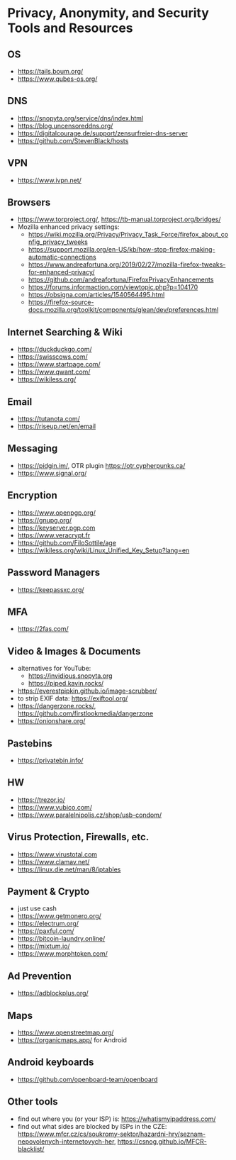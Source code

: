 # Privacy, Anonymity, and Security Tools and Resources

## OS

- https://tails.boum.org/
- https://www.qubes-os.org/

## DNS

- https://snopyta.org/service/dns/index.html
- https://blog.uncensoreddns.org/
- https://digitalcourage.de/support/zensurfreier-dns-server
- https://github.com/StevenBlack/hosts

## VPN

- https://www.ivpn.net/

## Browsers

- https://www.torproject.org/, https://tb-manual.torproject.org/bridges/
- Mozilla enhanced privacy settings:
  - https://wiki.mozilla.org/Privacy/Privacy_Task_Force/firefox_about_config_privacy_tweeks
  - https://support.mozilla.org/en-US/kb/how-stop-firefox-making-automatic-connections
  - https://www.andreafortuna.org/2019/02/27/mozilla-firefox-tweaks-for-enhanced-privacy/
  - https://github.com/andreafortuna/FirefoxPrivacyEnhancements
  - https://forums.informaction.com/viewtopic.php?p=104170
  - https://obsigna.com/articles/1540564495.html
  - https://firefox-source-docs.mozilla.org/toolkit/components/glean/dev/preferences.html 

## Internet Searching & Wiki

- https://duckduckgo.com/
- https://swisscows.com/
- https://www.startpage.com/
- https://www.qwant.com/
- https://wikiless.org/

## Email

- https://tutanota.com/
- https://riseup.net/en/email

## Messaging

- https://pidgin.im/, OTR plugin https://otr.cypherpunks.ca/
- https://www.signal.org/

## Encryption

- https://www.openpgp.org/
- https://gnupg.org/
- https://keyserver.pgp.com
- https://www.veracrypt.fr
- https://github.com/FiloSottile/age
- https://wikiless.org/wiki/Linux_Unified_Key_Setup?lang=en

## Password Managers

- https://keepassxc.org/

## MFA

- https://2fas.com/

## Video & Images & Documents

- alternatives for YouTube:
  - https://invidious.snopyta.org
  - https://piped.kavin.rocks/
- https://everestpipkin.github.io/image-scrubber/
- to strip EXIF data: https://exiftool.org/
- https://dangerzone.rocks/, https://github.com/firstlookmedia/dangerzone
- https://onionshare.org/

## Pastebins

- https://privatebin.info/

## HW

- https://trezor.io/
- https://www.yubico.com/
- https://www.paralelnipolis.cz/shop/usb-condom/

## Virus Protection, Firewalls, etc.

- https://www.virustotal.com
- https://www.clamav.net/
- https://linux.die.net/man/8/iptables

## Payment & Crypto

- just use cash
- https://www.getmonero.org/
- https://electrum.org/
- https://paxful.com/
- https://bitcoin-laundry.online/
- https://mixtum.io/
- https://www.morphtoken.com/

## Ad Prevention

- https://adblockplus.org/

## Maps

- https://www.openstreetmap.org/
- https://organicmaps.app/ for Android

## Android keyboards

- https://github.com/openboard-team/openboard

## Other tools

- find out where you (or your ISP) is: https://whatismyipaddress.com/
- find out what sides are blocked by ISPs in the CZE: https://www.mfcr.cz/cs/soukromy-sektor/hazardni-hry/seznam-nepovolenych-internetovych-her, https://csnog.github.io/MFCR-blacklist/

